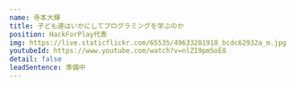 ```yaml
---
name: 寺本大輝
title: 子ども達はいかにしてプログラミングを学ぶのか
position: HackForPlay代表
img: https://live.staticflickr.com/65535/49633281918_bcdc62932a_m.jpg
youtubeId: https://www.youtube.com/watch?v=nlZI9pmSoE8
detail: false
leadSentence: 準備中
---
```

